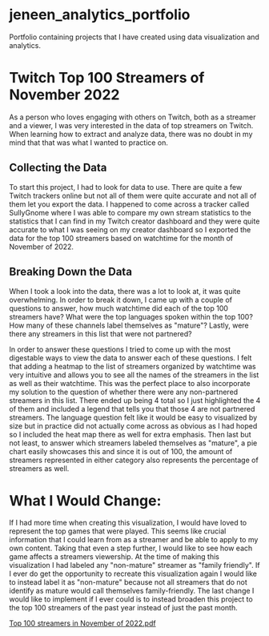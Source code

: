 # jeneen_analytics_portfolio
Portfolio containing projects that I have created using data visualization and analytics.

# Twitch Top 100 Streamers of November 2022
As a person who loves engaging with others on Twitch, both as a streamer and a viewer, I was very interested in the data of top streamers on Twitch. When learning how to extract and analyze data, there was no doubt in my mind that that was what I wanted to practice on.

## Collecting the Data
To start this project, I had to look for data to use. There are quite a few Twitch trackers online but not all of them were quite accurate and not all of them let you export the data. I happened to come across a tracker called SullyGnome where I was able to compare my own stream statistics to the statistics that I can find in my Twitch creator dashboard and they were quite accurate to what I was seeing on my creator dashboard so I exported the data for the top 100 streamers based on watchtime for the month of November of 2022.

## Breaking Down the Data
When I took a look into the data, there was a lot to look at, it was quite overwhelming. In order to break it down, I came up with a couple of questions to answer, how much watchtime did each of the top 100 streamers have? What were the top languages spoken within the top 100? How many of these channels label themselves as "mature"? Lastly, were there any streamers in this list that were not partnered?

In order to answer these questions I tried to come up with the most digestable ways to view the data to answer each of these questions. I felt that adding a heatmap to the list of streamers organized by watchtime was very intuitive and allows you to see all the names of the streamers in the list as well as their watchtime. This was the perfect place to also incorporate my solution to the question of whether there were any non-partnered streamers in this list. There ended up being 4 total so I just highlighted the 4 of them and included a legend that tells you that those 4 are not partnered streamers. The language question felt like it would be easy to visualized by size but in practice did not actually come across as obvious as I had hoped so I included the heat map there as well for extra emphasis. Then last but not least, to answer which streamers labeled themselves as "mature", a pie chart easily showcases this and since it is out of 100, the amount of streamers represented in either category also represents the percentage of streamers as well.

# What I Would Change:
If I had more time when creating this visualization, I would have loved to represent the top games that were played. This seems like crucial information that I could learn from as a streamer and be able to apply to my own content. Taking that even a step further, I would like to see how each game affects a streamers viewership. At the time of making this visualization I had labeled any "non-mature" streamer as "family friendly". If I ever do get the opportunity to recreate this visualization again I would like to instead label it as "non-mature" because not all streamers that do not identify as mature would call themselves family-friendly. The last change I would like to implement if I ever could is to instead broaden this project to the top 100 streamers of the past year instead of just the past month.

[Top 100 streamers in November of 2022.pdf](https://github.com/user-attachments/files/20664644/Top.100.streamers.in.November.of.2022.pdf)
